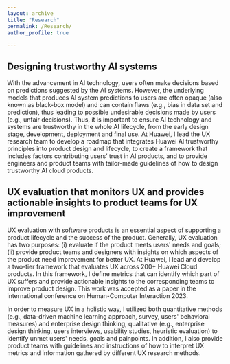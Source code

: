 ```yaml
---
layout: archive
title: "Research"
permalink: /Research/
author_profile: true

---
```




Designing trustworthy AI systems
---
With the advancement in AI technology, users often make decisions based on predictions suggested by the AI systems. However, the underlying models that produces AI system predictions to users are often opaque (also known as black-box model) and can contain flaws (e.g., bias in data set and prediction), thus leading to possible undesirable decisions made by users (e.g., unfair decisions). Thus, it is important to ensure AI technology and systems are trustworthy in the whole AI lifecycle, from the early design stage, development, deployment and final use. At Huawei, I lead the UX research team to develop a roadmap that integrates Huawei AI trustworthy principles into product design
and lifecycle, to create a framework that includes factors contributing users’ trust in AI products, and to provide
engineers and product teams with tailor-made guidelines of how to design trustworthy AI cloud products.

UX evaluation that monitors UX and provides actionable insights to product teams for UX improvement
---
UX evaluation with software products is an essential aspect of supporting a product lifecycle and the success of the product. Generally, UX evaluation has two purposes: (i) evaluate if the product meets users' needs and goals; (ii) provide product teams and designers with insights on which aspects of the product need improvement for better UX. At Huawei, I lead and develop a two-tier framework that evaluates UX across 200+ Huawei Cloud products. In this framework, I define metrics that can identify which part of UX suffers and provide actionable insights to the corresponding teams to improve product design. This work was accepted as a paper in the international conference on Human-Computer Interaction 2023.

In order to measure UX in a holistic way, I utilized both quantitative methods (e.g., data-driven machine learning approach, survey, users' behavioral measures) and enterprise design thinking, qualitative (e.g., enterprise design thinking, users interviews, usability studies, heuristic evaluation) to identify unmet users' needs, goals and painpoints. In addition, I also provide product teams with guidelines and instructions of how to interpret UX metrics and information gathered by different UX research methods.
